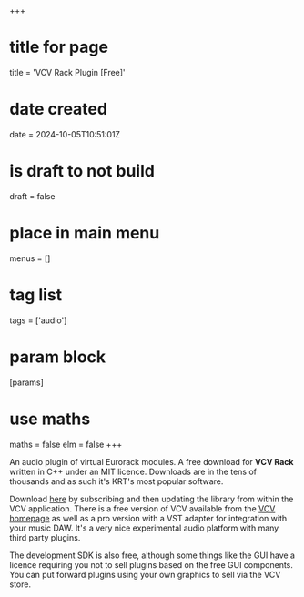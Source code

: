 +++
# title for page
title = 'VCV Rack Plugin [Free]'
# date created
date = 2024-10-05T10:51:01Z
# is draft to not build
draft = false
# place in main menu
menus = []
# tag list
tags = ['audio']
# param block
[params]
# use maths
maths = false
elm = false
+++

An audio plugin of virtual Eurorack modules. A free download for **VCV Rack**
written in C++ under an MIT licence. Downloads are in the tens of thousands
and as such it's KRT's most popular software.

Download [here](https://library.vcvrack.com/KRTPluginA) by subscribing and
then updating the library from within the VCV application. There is a free
version of VCV available from the [VCV homepage](https://vcvrack.com/) as
well as a pro version with a VST adapter for integration with your music
DAW. It's a very nice experimental audio platform with many third party
plugins.

The development SDK is also free, although some things like the GUI have a
licence requiring you not to sell plugins based on the free GUI components.
You can put forward plugins using your own graphics to sell via the VCV store.
